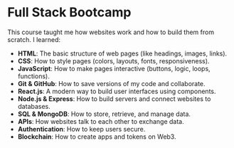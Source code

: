 # Full Stack Bootcamp

This course taught me how websites work and how to build them from scratch. I learned:

- **HTML**: The basic structure of web pages (like headings, images, links).
- **CSS**: How to style pages (colors, layouts, fonts, responsiveness).
- **JavaScript**: How to make pages interactive (buttons, logic, loops, functions).
- **Git & GitHub**: How to save versions of my code and collaborate.
- **React.js**: A modern way to build user interfaces using components.
- **Node.js & Express**: How to build servers and connect websites to databases.
- **SQL & MongoDB**: How to store, retrieve, and manage data.
- **APIs**: How websites talk to each other to exchange data.
- **Authentication**: How to keep users secure.
- **Blockchain**: How to create apps and tokens on Web3.